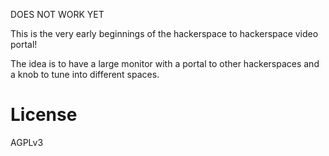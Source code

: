 
DOES NOT WORK YET

This is the very early beginnings of the hackerspace to hackerspace video portal!

The idea is to have a large monitor with a portal to other hackerspaces and a knob to tune into different spaces.

# License

AGPLv3


